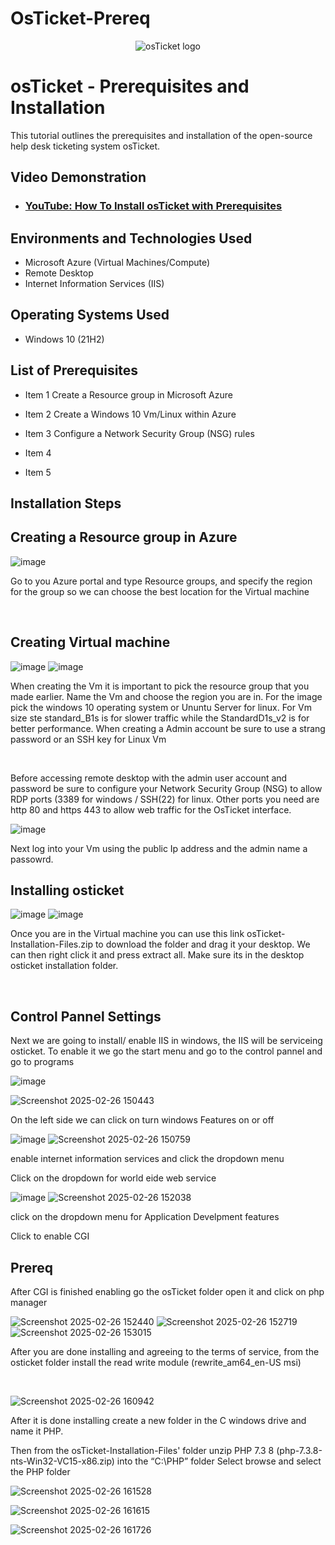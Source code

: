 # OsTicket-Prereq
<p align="center">
<img src="https://i.imgur.com/Clzj7Xs.png" alt="osTicket logo"/>
</p>

<h1>osTicket - Prerequisites and Installation</h1>
This tutorial outlines the prerequisites and installation of the open-source help desk ticketing system osTicket.<br />


<h2>Video Demonstration</h2>

- ### [YouTube: How To Install osTicket with Prerequisites](https://www.youtube.com)

<h2>Environments and Technologies Used</h2>

- Microsoft Azure (Virtual Machines/Compute)
- Remote Desktop
- Internet Information Services (IIS)

<h2>Operating Systems Used </h2>

- Windows 10</b> (21H2)

<h2>List of Prerequisites</h2>

- Item 1 Create a Resource group in Microsoft Azure

- Item 2 Create a Windows 10 Vm/Linux within Azure

- Item 3 Configure a Network Security Group (NSG) rules
- Item 4
- Item 5

<h2>Installation Steps</h2>
<h2> Creating a Resource group in Azure</h2>


![image](https://github.com/user-attachments/assets/ec152dda-5598-44a9-bbcb-ff999e894223)

</p>
<p>
Go to you Azure portal and type Resource groups, and specify the region for the group so we can choose the best location for the Virtual machine 
</p>
<br />

<h2> Creating Virtual machine</h2>

![image](https://github.com/user-attachments/assets/ea888c52-3cf1-40d9-926e-904febafed2c) ![image](https://github.com/user-attachments/assets/de20c6d3-3ca4-467d-9151-2ee57d960bc3)




</p>
<p>
When creating the Vm it is important to pick the resource group that you made earlier. Name the Vm and choose the region you are in. For the image pick the windows 10 operating system  or Ununtu Server for linux. For Vm size ste standard_B1s is for slower traffic while the StandardD1s_v2 is for better performance. When creating a Admin account be sure to use a strang password or an SSH key for Linux Vm
</p>
<br />

<p>
</p>
<p>
Before accessing remote desktop with the admin user account and password be sure to configure your Network Security Group (NSG) to allow RDP ports (3389 for windows / SSH(22) for linux. Other ports you need are http 80 and https 443 to allow web traffic for the OsTicket interface.
<br />
  
  ![image](https://github.com/user-attachments/assets/eb5e605b-a6d9-463d-bf8b-862a2a72e00c)

<p>
Next log into your Vm using the public Ip address and the admin name a passowrd. 
  
  <h2> Installing osticket</h2>
  
  ![image](https://github.com/user-attachments/assets/bd6a3208-1d93-4183-ab7d-7a850ec3615b)    ![image](https://github.com/user-attachments/assets/7fb5288d-709e-4433-9694-0577c152785a)


  Once you are in the Virtual machine you can use this link osTicket-Installation-Files.zip to download the folder and drag it your desktop. We can then right click it and press extract all. Make sure its in the desktop osticket installation folder.
</p>
<br />
<h2> Control Pannel Settings</h2>
<p>
  Next we are going to install/ enable IIS in windows, the IIS will be serviceing osticket. To enable it we go the start menu and go to the control pannel and go to programs 

  ![image](https://github.com/user-attachments/assets/622fd580-ada8-4e75-bf73-32361391f554)

  ![Screenshot 2025-02-26 150443](https://github.com/user-attachments/assets/8ae686fa-6cfe-4d4a-b4c6-073e13a0e53b)
  
   On the left side we can click on turn windows Features on or off

  ![image](https://github.com/user-attachments/assets/45ac6d65-6005-49a9-8aba-3beb00af8afc)  ![Screenshot 2025-02-26 150759](https://github.com/user-attachments/assets/4a081007-0bb0-41bf-beac-c5cc0734fee9)
  
  enable internet information services and click the dropdown menu

 
  Click on the dropdown for world eide web service
  
  ![image](https://github.com/user-attachments/assets/8c02fcd1-639f-4b79-831f-59cf41900485) ![Screenshot 2025-02-26 152038](https://github.com/user-attachments/assets/fee81892-f0de-44b9-843d-2eb48155fd73)

 click on the dropdown menu for Application Develpment features

Click to enable CGI
 <h2> Prereq</h2>
After CGI is finished enabling go the osTicket folder open it and click on php manager 

![Screenshot 2025-02-26 152440](https://github.com/user-attachments/assets/d7abdfd8-ef82-4f3d-981f-326043d84596) ![Screenshot 2025-02-26 152719](https://github.com/user-attachments/assets/ba996c26-826e-44b8-9b1a-374969bdbf80) ![Screenshot 2025-02-26 153015](https://github.com/user-attachments/assets/23262eb2-86e9-48d4-8e55-1f54f71a5045)

After you are done installing and agreeing to the terms of service, from the osticket folder install the read write module (rewrite_am64_en-US msi)



</p>
<br />

<p>

![Screenshot 2025-02-26 160942](https://github.com/user-attachments/assets/432aa24a-373e-46e7-8b75-274d5610d3c0)

  
  After it is done installing create a new folder in the C windows drive and name it PHP. 


  Then from the osTicket-Installation-Files' folder unzip PHP 7.3 8 (php-7.3.8-nts-Win32-VC15-x86.zip) into the “C:\PHP” folder
Select browse and select the PHP folder

![Screenshot 2025-02-26 161528](https://github.com/user-attachments/assets/1bc5985a-832a-47d5-904c-9f672ad28339) 

![Screenshot 2025-02-26 161615](https://github.com/user-attachments/assets/04a4d2e4-d15a-411e-abbb-51d076863124)


![Screenshot 2025-02-26 161726](https://github.com/user-attachments/assets/406c0f73-f54c-4fa1-b0a9-9c7396f00fce)

</p>
<br />
